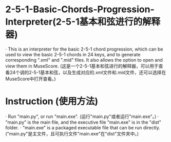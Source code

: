 # 2-5-1-Basic-Chords-Progression-Interpreter(2-5-1基本和弦进行的解释器)
· This is an interpreter for the basic 2-5-1 chord progression, which can be used to view the basic 2-5-1 chords in 24 keys, and to generate corresponding ".xml" and ".mid" files. It also allows the option to open and view them in MuseScore. (这是一个2-5-1基本和弦进行的解释器，可以用于查看24个调的2-5-1基本和弦，以及生成对应的.xml文件和.mid文件，还可以选择在MuseScore中打开查看。)

# Instruction (使用方法)
· Run "main.py", or run "main.exe". (运行"main.py"或者运行"main.exe"。)
· "main.py" is the main file, and the executive file "main.exe" is in the "dist" folder. 
· "main.exe" is a packaged executable file that can be run directly.("main.py"是主文件，且可执行文件"main.exe"在"dist"文件夹中。)
